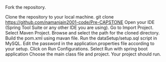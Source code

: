 Fork the repository.


Clone the repository to your local machine.
git clone https://github.com/namanjain2001-code/Pre-CAPSTONE
Open your IDE (Spring Tool Suite or any other IDE you are using).
Go to Import Project.
Select Maven Project.
Browse and select the path for the cloned directory.
Build the pom.xml using mavan file.
Run the dataSetup/setup.sql script in MySQL.
Edit the password in the application.properties file according to your setup.
Click on Run Configurations.
Select Run with spring boot application
Choose the main class file and project.
Your project should run.
